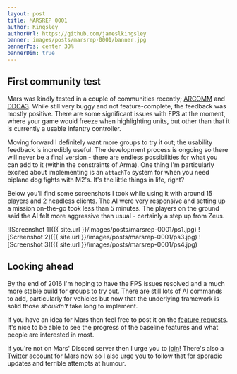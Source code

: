 ```yaml
---
layout: post
title: MARSREP 0001
author: Kingsley
authorUrl: https://github.com/jameslkingsley
banner: images/posts/marsrep-0001/banner.jpg
bannerPos: center 30%
bannerDim: true
---
```


## First community test
Mars was kindly tested in a couple of communities recently; [ARCOMM](http://www.arcomm.co/) and [DDCA3](https://ddca3.com/). While still very buggy and not feature-complete, the feedback was mostly positive. There are some significant issues with FPS at the moment, where your game would freeze when highlighting units, but other than that it is currently a usable infantry controller.

Moving forward I definitely want more groups to try it out; the usability feedback is incredibly useful. The development process is ongoing so there will never be a final version - there are endless possibilities for what you can add to it (within the constraints of Arma). One thing I'm particularly excited about implementing is an `attachTo` system for when you need biplane dog fights with M2's. It's the little things in life, right?

Below you'll find some screenshots I took while using it with around 15 players and 2 headless clients. The AI were very responsive and setting up a mission on-the-go took less than 5 minutes. The players on the ground said the AI felt more aggressive than usual - certainly a step up from Zeus.

![Screenshot 1]({{ site.url }}/images/posts/marsrep-0001/ps1.jpg)
![Screenshot 2]({{ site.url }}/images/posts/marsrep-0001/ps3.jpg)
![Screenshot 3]({{ site.url }}/images/posts/marsrep-0001/ps4.jpg)

## Looking ahead
By the end of 2016 I'm hoping to have the FPS issues resolved and a much more stable build for groups to try out. There are still lots of AI commands to add, particularly for vehicles but now that the underlying framework is solid those _shouldn't_ take long to implement.

If you have an idea for Mars then feel free to post it on the [feature requests](https://github.com/marseditor/mars/issues/32). It's nice to be able to see the progress of the baseline features and what people are interested in most.

If you're not on Mars' Discord server then I urge you to [join](https://discord.gg/0vfzEmmrAOu1T2uk)! There's also a [Twitter](https://twitter.com/marsmod) account for Mars now so I also urge you to follow that for sporadic updates and terrible attempts at humour.
